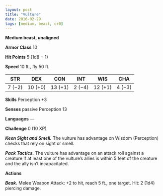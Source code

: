 ```yaml
---
layout: post
title: "Vulture"
date: 2016-02-29
tags: [medium, beast, cr0]
---
```


**Medium beast, unaligned**

**Armor Class** 10

**Hit Points** 5 (1d8 + 1)

**Speed** 10 ft., fly 50 ft.

|   STR   |   DEX   |   CON   |   INT   |   WIS   |   CHA   |
|:-----:|:-----:|:-----:|:-----:|:-----:|:-----:|
| 7 (−2) | 10 (+0) | 13 (+1) | 2 (−4) | 12 (+1) | 4 (−3) |

**Skills** Perception +3 

**Senses** passive Perception 13 

**Languages** — 

**Challenge** 0 (10 XP)

***Keen Sight and Smell.*** The vulture has advantage on Wisdom (Perception) checks that rely on sight or smell. 

***Pack Tactics.*** The vulture has advantage on an attack roll against a creature if at least one of the vulture’s allies is within 5 feet of the creature and the ally isn’t incapacitated. 

**Actions** 

***Beak.*** Melee Weapon Attack: +2 to hit, reach 5 ft., one target. Hit: 2 (1d4) piercing damage.
